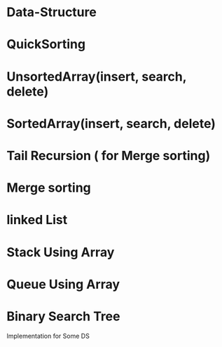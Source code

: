 # Data-Structure
# QuickSorting
# UnsortedArray(insert, search, delete)
# SortedArray(insert, search, delete)
# Tail Recursion ( for Merge sorting)
# Merge sorting
# linked List
# Stack Using Array
# Queue Using Array
# Binary Search Tree
Implementation for Some DS
